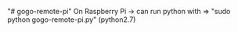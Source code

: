 "# gogo-remote-pi" 
On Raspberry Pi -> can run python with => "sudo python gogo-remote-pi.py" (python2.7)
